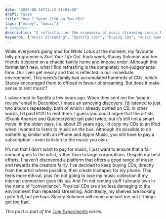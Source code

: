 ```yaml
---
date: "2025-08-16T11:42:11+01:00"
draft: false
title: "How I Spent £120 on Two CDs"
tags: ["money", "music"]
# category: 
description: "A reflection on the economics of music streaming versus buying CDs. Discover why paying £120 to rent two albums you already own doesn't make sense and explore more ethical ways to support artists while building a permanent music collection."
keywords: ["music streaming", "Spotify cost", "buying CDs", "music ownership", "artist payment", "streaming vs buying", "ethical music consumption", "physical media", "music economics"]
---
```


While everyone’s going mad for _White Lotus_ at the moment, my favourite telly programme is _Sort Your Life Out_. Each week, Stacey Solomon and her friends descend on a chaotic family home and impose order. Although this format isn’t new, what I find refreshing is the completely non-judgemental tone. Our lives get messy and this is reflected in our immediate environment. This week’s family had accumulated hundreds of CDs, which Stacey encouraged them to offload in favour of streaming. But does it make sense to rent music?

I subscribed to Spotify a few years ago. When they sent me the ‘year in review’ email in December, I made an annoying discovery: I’d listened to just two albums repeatedly, both of which I already owned on CD. In other words, I’d paid £120 to rent them. I guess you could argue that the artists (Skunk Anansie and Queensrÿche) got paid twice, but it’s still not a smart move. In the olden days, i.e. about 25 years ago, I’d copy my CDs to an iPod when I wanted to listen to music on the bus. Although it’s possible to do something similar with an iPhone and Apple Music, you still have to pay a subscription – even to listen to the music you own.

It’s not that I don’t want to pay for music, I just want to ensure that a fair amount goes to the artist, rather than to large corporations. Despite my best efforts, I haven’t discovered a platform that offers a good range of music and rewards the creators fairly. I’ve decided to keep buying CDs, directly from the artist where possible, then create mixtapes for my phone. This feels more ethical, plus I’m not going to lose my music collection if my internet connection goes tits up. And I’m not renting stuff I already own in the name of “convenience”. Physical CDs are also less damaging to the environment than repeated streaming. Admittedly, my shelves are looking quite full, but perhaps Stacey Solomon will come and sort me out if things get too bad.

_This post is part of the [Tiny Experiments](/posts/tiny-experiments/) series._